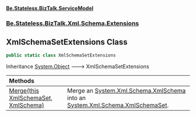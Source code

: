 #### [Be.Stateless.BizTalk.ServiceModel](README.md 'README')
### [Be.Stateless.BizTalk.Xml.Schema.Extensions](Be.Stateless.BizTalk.Xml.Schema.Extensions.md 'Be.Stateless.BizTalk.Xml.Schema.Extensions')

## XmlSchemaSetExtensions Class

```csharp
public static class XmlSchemaSetExtensions
```

Inheritance [System.Object](https://docs.microsoft.com/en-us/dotnet/api/System.Object 'System.Object') &#129106; XmlSchemaSetExtensions

| Methods | |
| :--- | :--- |
| [Merge(this XmlSchemaSet, XmlSchema)](XmlSchemaSetExtensions.Merge(thisXmlSchemaSet,XmlSchema).md 'Be.Stateless.BizTalk.Xml.Schema.Extensions.XmlSchemaSetExtensions.Merge(this System.Xml.Schema.XmlSchemaSet, System.Xml.Schema.XmlSchema)') | Merge an [System.Xml.Schema.XmlSchema](https://docs.microsoft.com/en-us/dotnet/api/System.Xml.Schema.XmlSchema 'System.Xml.Schema.XmlSchema') into an [System.Xml.Schema.XmlSchemaSet](https://docs.microsoft.com/en-us/dotnet/api/System.Xml.Schema.XmlSchemaSet 'System.Xml.Schema.XmlSchemaSet'). |
